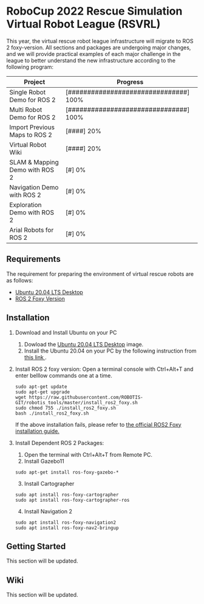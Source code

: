 # RoboCup 2022 Rescue Simulation Virtual Robot League (RSVRL)

This year, the virtual rescue robot league infrastructure will migrate to ROS 2 foxy-version. All sections and packages are undergoing major changes, and we will provide practical examples of each major challenge in the league to better understand the new infrastructure according to the following program:


|Project | Progress | 
|--- | --------------- | 
|Single Robot Demo for ROS 2  | [###############################] 100% |
|Multi Robot Demo for ROS 2 | [###############################] 100% |
|Import Previous Maps to ROS 2 | [####] 20% |
|Virtual Robot Wiki  | [####] 20% |
|SLAM & Mapping Demo with ROS 2  | [#] 0% |
|Navigation Demo with ROS 2  | [#] 0% |
|Exploration Demo with ROS 2  | [#] 0% |
|Arial Robots for ROS 2  | [#] 0% |


## Requirements
The requirement for preparing the environment of virtual rescue robots are as follows:
- [Ubuntu 20.04 LTS Desktop](https://releases.ubuntu.com/20.04/)
- [ROS 2 Foxy Version](https://docs.ros.org/en/foxy/index.html)

## Installation
1. Download and Install Ubuntu on your PC
    1. Dowload the [Ubuntu 20.04 LTS Desktop](https://releases.ubuntu.com/20.04/) image.
    2. Install the Ubuntu 20.04 on your PC by the following instruction from [ this link ](https://ubuntu.com/tutorials/install-ubuntu-desktop#1-overview).

2. Install ROS 2 foxy version:
    Open a terminal console with Ctrl+Alt+T and enter belllow commands one at a time. 
    ```
    sudo apt-get update
    sudo apt-get upgrade
    wget https://raw.githubusercontent.com/ROBOTIS-GIT/robotis_tools/master/install_ros2_foxy.sh
    sudo chmod 755 ./install_ros2_foxy.sh
    bash ./install_ros2_foxy.sh
    ```
    If the above installation fails, please refer to 
    [the official ROS2 Foxy installation guide.](https://index.ros.org/doc/ros2/Installation/Foxy/Linux-Install-Debians/)

3. Install Dependent ROS 2 Packages:
    1. Open the terminal with Ctrl+Alt+T from Remote PC.
    2. Install Gazebo11
    ```
    sudo apt-get install ros-foxy-gazebo-*
    ```
    3. Install Cartographer
    ```
    sudo apt install ros-foxy-cartographer
    sudo apt install ros-foxy-cartographer-ros
    ```
    4. Install Navigation 2
    ```
    sudo apt install ros-foxy-navigation2
    sudo apt install ros-foxy-nav2-bringup
    ```

## Getting Started
This section will be updated.

## Wiki
This section will be updated.


